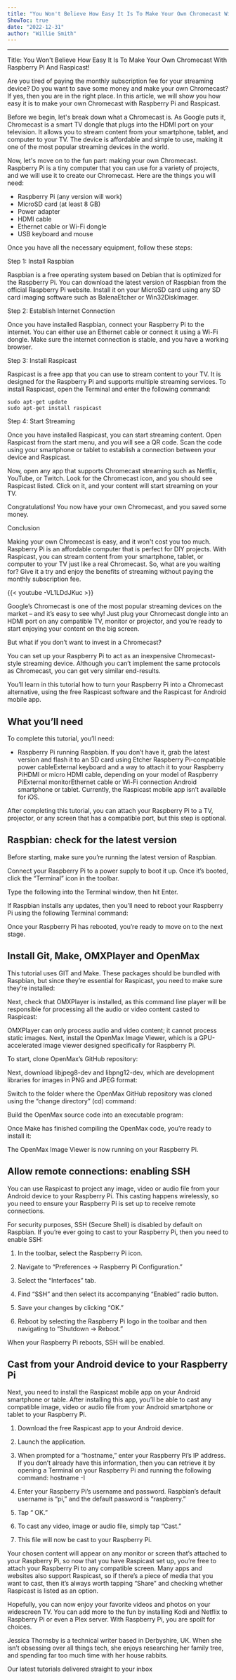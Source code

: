 ```yaml
---
title: "You Won't Believe How Easy It Is To Make Your Own Chromecast With Raspberry Pi And Raspicast!"
ShowToc: true 
date: "2022-12-31"
author: "Willie Smith"
---
```

*****
Title: You Won't Believe How Easy It Is To Make Your Own Chromecast With Raspberry Pi And Raspicast!


Are you tired of paying the monthly subscription fee for your streaming device? Do you want to save some money and make your own Chromecast? If yes, then you are in the right place. In this article, we will show you how easy it is to make your own Chromecast with Raspberry Pi and Raspicast.

Before we begin, let's break down what a Chromecast is. As Google puts it, Chromecast is a smart TV dongle that plugs into the HDMI port on your television. It allows you to stream content from your smartphone, tablet, and computer to your TV. The device is affordable and simple to use, making it one of the most popular streaming devices in the world.

Now, let's move on to the fun part: making your own Chromecast. Raspberry Pi is a tiny computer that you can use for a variety of projects, and we will use it to create our Chromecast. Here are the things you will need:

- Raspberry Pi (any version will work)
- MicroSD card (at least 8 GB)
- Power adapter
- HDMI cable
- Ethernet cable or Wi-Fi dongle
- USB keyboard and mouse

Once you have all the necessary equipment, follow these steps:

Step 1: Install Raspbian

Raspbian is a free operating system based on Debian that is optimized for the Raspberry Pi. You can download the latest version of Raspbian from the official Raspberry Pi website. Install it on your MicroSD card using any SD card imaging software such as BalenaEtcher or Win32DiskImager.

Step 2: Establish Internet Connection

Once you have installed Raspbian, connect your Raspberry Pi to the internet. You can either use an Ethernet cable or connect it using a Wi-Fi dongle. Make sure the internet connection is stable, and you have a working browser.

Step 3: Install Raspicast

Raspicast is a free app that you can use to stream content to your TV. It is designed for the Raspberry Pi and supports multiple streaming services. To install Raspicast, open the Terminal and enter the following command:

```
sudo apt-get update
sudo apt-get install raspicast
```

Step 4: Start Streaming

Once you have installed Raspicast, you can start streaming content. Open Raspicast from the start menu, and you will see a QR code. Scan the code using your smartphone or tablet to establish a connection between your device and Raspicast.

Now, open any app that supports Chromecast streaming such as Netflix, YouTube, or Twitch. Look for the Chromecast icon, and you should see Raspicast listed. Click on it, and your content will start streaming on your TV.

Congratulations! You now have your own Chromecast, and you saved some money.

Conclusion

Making your own Chromecast is easy, and it won't cost you too much. Raspberry Pi is an affordable computer that is perfect for DIY projects. With Raspicast, you can stream content from your smartphone, tablet, or computer to your TV just like a real Chromecast. So, what are you waiting for? Give it a try and enjoy the benefits of streaming without paying the monthly subscription fee.

{{< youtube -VL1LDdJKuc >}} 



Google’s Chromecast is one of the most popular streaming devices on the market – and it’s easy to see why! Just plug your Chromecast dongle into an HDMI port on any compatible TV, monitor or projector, and you’re ready to start enjoying your content on the big screen.
 
But what if you don’t want to invest in a Chromecast? 
 
You can set up your Raspberry Pi to act as an inexpensive Chromecast-style streaming device. Although you can’t implement the same protocols as Chromecast, you can get very similar end-results.
 
You’ll learn in this tutorial how to turn your Raspberry Pi into a Chromecast alternative, using the free Raspicast software and the Raspicast for Android mobile app. 
 
## What you’ll need
 
To complete this tutorial, you’ll need:
 
- Raspberry Pi running Raspbian. If you don’t have it, grab the latest version and flash it to an SD card using Etcher Raspberry Pi-compatible power cableExternal keyboard and a way to attach it to your Raspberry PiHDMI or micro HDMI cable, depending on your model of Raspberry PiExternal monitorEthernet cable or Wi-Fi connection Android smartphone or tablet. Currently, the Raspicast mobile app isn’t available for iOS.

 
After completing this tutorial, you can attach your Raspberry Pi to a TV, projector, or any screen that has a compatible port, but this step is optional. 
 
## Raspbian: check for the latest version
 
Before starting, make sure you’re running the latest version of Raspbian.
 
Connect your Raspberry Pi to a power supply to boot it up. Once it’s booted, click the “Terminal” icon in the toolbar.
 
Type the following into the Terminal window, then hit Enter.
 
If Raspbian installs any updates, then you’ll need to reboot your Raspberry Pi using the following Terminal command:
 
Once your Raspberry Pi has rebooted, you’re ready to move on to the next stage. 
 
## Install Git, Make, OMXPlayer and OpenMax
 
This tutorial uses GIT and Make. These packages should be bundled with Raspbian, but since they’re essential for Raspicast, you need to make sure they’re installed:
 
Next, check that OMXPlayer is installed, as this command line player will be responsible for processing all the audio or video content casted to Raspicast:
 
OMXPlayer can only process audio and video content; it cannot process static images. Next, install the OpenMax Image Viewer, which is a GPU-accelerated image viewer designed specifically for Raspberry Pi.
 
To start, clone OpenMax’s GitHub repository:
 
Next, download libjpeg8-dev and libpng12-dev, which are development libraries for images in PNG and JPEG format:
 
Switch to the folder where the OpenMax GitHub repository was cloned using the “change directory” (cd) command: 
 
Build the OpenMax source code into an executable program:
 
Once Make has finished compiling the OpenMax code, you’re ready to install it: 
 
The OpenMax Image Viewer is now running on your Raspberry Pi.
 
## Allow remote connections: enabling SSH 
 
You can use Raspicast to project any image, video or audio file from your Android device to your Raspberry Pi. This casting happens wirelessly, so you need to ensure your Raspberry Pi is set up to receive remote connections.
 
For security purposes, SSH (Secure Shell) is disabled by default on Raspbian. If you’re ever going to cast to your Raspberry Pi, then you need to enable SSH:
 
1. In the toolbar, select the Raspberry Pi icon.
 
2. Navigate to “Preferences -> Raspberry Pi Configuration.”
 
3. Select the “Interfaces” tab. 
 
4. Find “SSH” and then select its accompanying “Enabled” radio button. 
 
5. Save your changes by clicking “OK.” 
 
6. Reboot by selecting the Raspberry Pi logo in the toolbar and then navigating to “Shutdown -> Reboot.”
 
When your Raspberry Pi reboots, SSH will be enabled. 
 
## Cast from your Android device to your Raspberry Pi 
 
Next, you need to install the Raspicast mobile app on your Android smartphone or table. After installing this app, you’ll be able to cast any compatible image, video or audio file from your Android smartphone or tablet to your Raspberry Pi.
 
1. Download the free Raspicast app to your Android device. 
 
2. Launch the application.
 
3. When prompted for a “hostname,” enter your Raspberry Pi’s IP address. If you don’t already have this information, then you can retrieve it by opening a Terminal on your Raspberry Pi and running the following command: hostname -I
 
4. Enter your Raspberry Pi’s username and password. Raspbian’s default username is “pi,” and the default password is “raspberry.”
 
5. Tap “ OK.”
 
6. To cast any video, image or audio file, simply tap “Cast.” 
 
7. This file will now be cast to your Raspberry Pi.
 
Your chosen content will appear on any monitor or screen that’s attached to your Raspberry Pi, so now that you have Raspicast set up, you’re free to attach your Raspberry Pi to any compatible screen. Many apps and websites also support Raspicast, so if there’s a piece of media that you want to cast, then it’s always worth tapping “Share” and checking whether Raspicast is listed as an option.
 
Hopefully, you can now enjoy your favorite videos and photos on your widescreen TV. You can add more to the fun by installing Kodi and Netflix to Raspberry Pi or even a Plex server. With Raspberry Pi, you are spoilt for choices.
 
Jessica Thornsby is a technical writer based in Derbyshire, UK. When she isn’t obsessing over all things tech, she enjoys researching her family tree, and spending far too much time with her house rabbits.
 
Our latest tutorials delivered straight to your inbox




